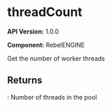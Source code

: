 # threadCount

**API Version:** 1.0.0

**Component:** RebelENGINE

Get the number of worker threads

## Returns

: Number of threads in the pool

